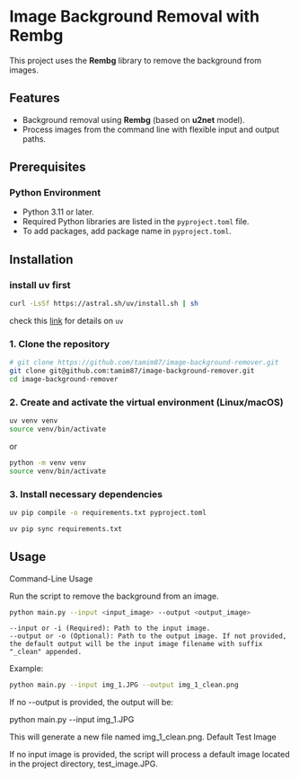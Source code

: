 # Image Background Removal with Rembg

This project uses the **Rembg** library to remove the background from images.

<!-- It also supports running inside a Docker container to easily deploy the functionality. -->

## Features

-   Background removal using **Rembg** (based on **u2net** model).
-   Process images from the command line with flexible input and output paths.
<!-- -   Built-in Docker support for easy deployment. -->

## Prerequisites

### Python Environment

-   Python 3.11 or later.
-   Required Python libraries are listed in the `pyproject.toml` file.
-   To add packages, add package name in `pyproject.toml`.

<!-- ### Docker (Optional)

If you prefer running the project inside Docker instead of setting up a local Python environment, Docker is also supported. -->

## Installation

### install uv first

```bash
curl -LsSf https://astral.sh/uv/install.sh | sh
```

check this [link](https://docs.astral.sh/uv/#highlights) for details on `uv`

### 1. Clone the repository

```bash
# git clone https://github.com/tamim87/image-background-remover.git
git clone git@github.com:tamim87/image-background-remover.git
cd image-background-remover
```

### 2. Create and activate the virtual environment (Linux/macOS)

```bash
uv venv venv
source venv/bin/activate
```

or

```bash
python -m venv venv
source venv/bin/activate
```

### 3. Install necessary dependencies

```bash
uv pip compile -o requirements.txt pyproject.toml
```

```bash
uv pip sync requirements.txt
```

## Usage

Command-Line Usage

Run the script to remove the background from an image.

```bash
python main.py --input <input_image> --output <output_image>
```

    --input or -i (Required): Path to the input image.
    --output or -o (Optional): Path to the output image. If not provided, the default output will be the input image filename with suffix "_clean" appended.

Example:

```bash
python main.py --input img_1.JPG --output img_1_clean.png
```

If no --output is provided, the output will be:

python main.py --input img_1.JPG

This will generate a new file named img_1_clean.png.
Default Test Image

If no input image is provided, the script will process a default image located in the project directory, test_image.JPG.

